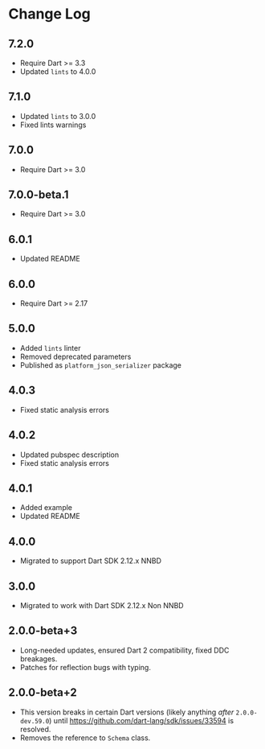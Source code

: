 # Change Log

## 7.2.0

* Require Dart >= 3.3
* Updated `lints` to 4.0.0

## 7.1.0

* Updated `lints` to 3.0.0
* Fixed lints warnings

## 7.0.0

* Require Dart >= 3.0

## 7.0.0-beta.1

* Require Dart >= 3.0

## 6.0.1

* Updated README

## 6.0.0

* Require Dart >= 2.17

## 5.0.0

* Added `lints` linter
* Removed deprecated parameters
* Published as `platform_json_serializer` package

## 4.0.3

* Fixed static analysis errors

## 4.0.2

* Updated pubspec description
* Fixed static analysis errors

## 4.0.1

* Added example
* Updated README

## 4.0.0

* Migrated to support Dart SDK 2.12.x NNBD

## 3.0.0

* Migrated to work with Dart SDK 2.12.x Non NNBD

## 2.0.0-beta+3

* Long-needed updates, ensured Dart 2 compatibility, fixed DDC breakages.
* Patches for reflection bugs with typing.

## 2.0.0-beta+2

* This version breaks in certain Dart versions (likely anything *after* `2.0.0-dev.59.0`)
until <https://github.com/dart-lang/sdk/issues/33594> is resolved.
* Removes the reference to `Schema` class.

